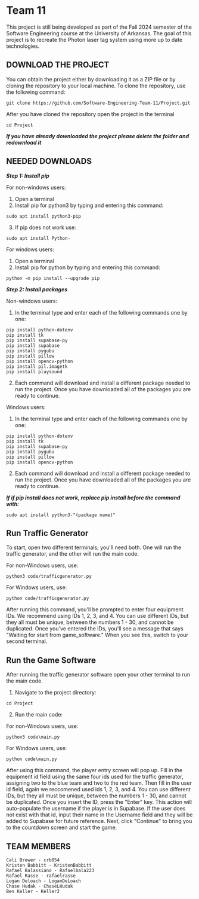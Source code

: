 # Team 11
This project is still being developed as part of the Fall 2024 semester of the Software Engineering course at the University of Arkansas. The goal of this project is to recreate the Photon laser tag system using more up to date technologies.

## DOWNLOAD THE PROJECT
You can obtain the project either by downloading it as a ZIP file or by cloning the repository to your local machine. To clone the repository, use the following command:
```
git clone https://github.com/Software-Engineering-Team-11/Project.git
```

After you have cloned the repository open the project in the terminal
```
cd Project
```
***If you have already downloaded the project please delete the folder and redownload it***

## NEEDED DOWNLOADS

***Step 1: Install pip***

For non-windows users:
1. Open a terminal
2. Install pip for python3 by typing and entering this command:
```
sudo apt install python3-pip
```
3. If pip does not work use:
```
sudo apt install Python-
```

For windows users:
1. Open a terminal
2. Install pip for python by typing and entering this command:
```
python -m pip install --upgrade pip
```

***Step 2: Install packages***

Non-windows users:
1. In the terminal type and enter each of the following commands one by one:
```
pip install python-dotenv
pip install tk
pip install supabase-py
pip install supabase
pip install pygubu
pip install pillow
pip install opencv-python
pip install pil.imagetk
pip install playsound
```
2. Each command will download and install a different package needed to run the project. Once you have downloaded all of the packages you are ready to continue.


Windows users:
1. In the terminal type and enter each of the following commands one by one:
```
pip install python-dotenv
pip install tk
pip install supabase-py
pip install pygubu
pip install pillow
pip install opencv-python
```
2. Each command will download and install a different package needed to run the project. Once you have downloaded all of the packages you are ready to continue.

***If if pip install does not work, replace pip install before the command with:***
```
sudo apt install python3-"(package name)"
```


## Run Traffic Generator
To start, open two different terminals; you'll need both. One will run the traffic generator, and the other will run the main code.

For non-Windows users, use:
```
python3 code/trafficgenerator.py
```
For Windows users, use:
```
python code/trafficgenerator.py
```
After running this command, you'll be prompted to enter four equipment IDs. We recommend using IDs 1, 2, 3, and 4. You can use different IDs, but they all must be unique, between the numbers 1 - 30, and cannot be duplicated. Once you've entered the IDs, you'll see a message that says "Waiting for start from game_software." When you see this, switch to your second terminal.

## Run the Game Software
After running the traffic generator software open your other terminal to run the main code.

1. Navigate to the project directory:
```
cd Project
```
2. Run the main code:

For non-Windows users, use:
```
python3 code\main.py
```
For Windows users, use:
```
python code\main.py
```

After using this command, the player entry screen will pop up. Fill in the equipment id field using the same four ids used for the traffic generator, assigning two to the blue team and two to the red team. Then fill in the user id field, again we reccomened used ids 1, 2, 3, and 4. You can use different IDs, but they all must be unique, between the numbers 1 - 30, and cannot be duplicated. Once you insert the ID, press the "Enter" key. This action will auto-populate the username if the player is in Supabase. If the user does not exist with that id, input their name in the Username field and they will be added to Supabase for future reference. Next, click "Continue" to bring you to the countdown screen and start the game.


## TEAM MEMBERS
```
Cali Brewer - crb054 
Kristen Babbitt - KristenBabbitt 
Rafael Balassiano - Rafaelbala223 
Rafael Rasse - rafaelrasse 
Logan Deloach - LoganDeLoach 
Chase Hudak - ChaseLHudak 
Ben Keller - Keller2
```
